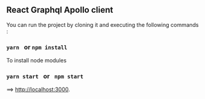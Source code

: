 

## React Graphql Apollo client

You can run the project by cloning it and executing the following commands : 

### `yarn ` or `npm install `

To install node modules 

### `yarn start ` or ` npm start`

==> [http://localhost:3000](http://localhost:3000). 

